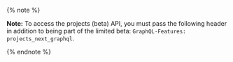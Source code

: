 {% note %}

**Note:** To access the projects (beta) API, you must pass the following header in addition to being part of the limited beta: `GraphQL-Features: projects_next_graphql`.

{% endnote %}